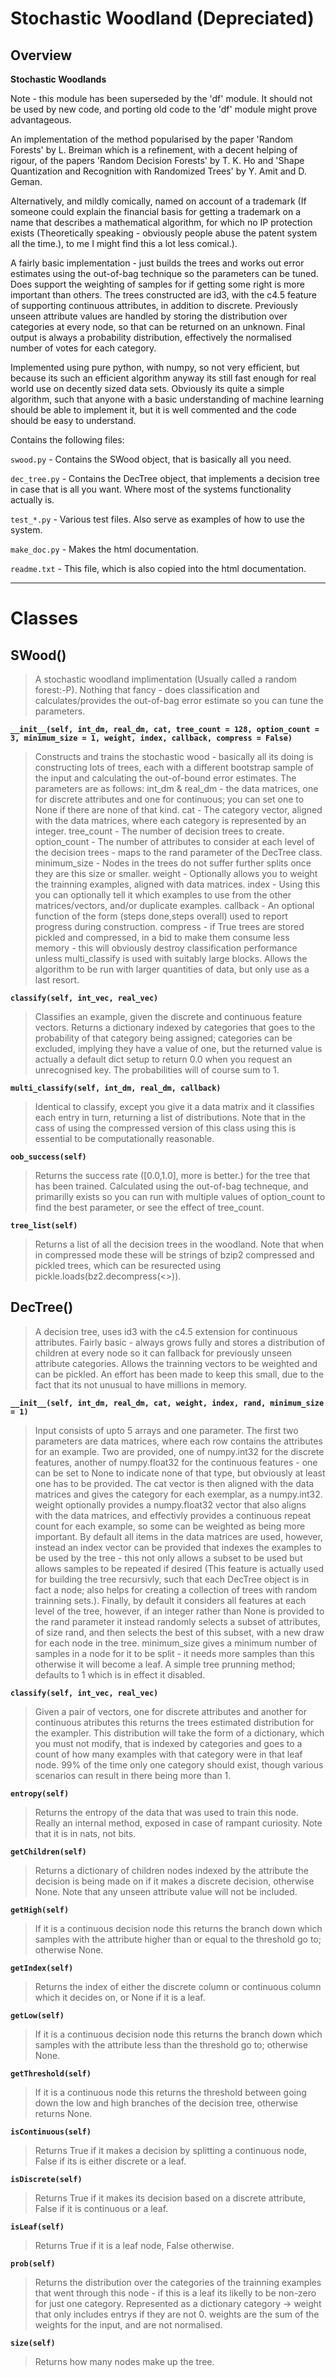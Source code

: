 # Stochastic Woodland (Depreciated) #

## Overview ##
**Stochastic Woodlands**

Note - this module has been superseded by the 'df' module. It should not be used by new code, and porting old code to the 'df' module might prove advantageous.

An implementation of the method popularised by the paper
'Random Forests' by L. Breiman
which is a refinement, with a decent helping of rigour, of the papers
'Random Decision Forests' by T. K. Ho and
'Shape Quantization and Recognition with Randomized Trees' by Y. Amit and D. Geman.

Alternatively, and mildly comically, named on account of a trademark (If someone could explain the financial basis for getting a trademark on a name that describes a mathematical algorithm, for which no IP protection exists (Theoretically speaking - obviously people abuse the patent system all the time.), to me I might find this a lot less comical.).


A fairly basic implementation - just builds the trees and works out error estimates using the out-of-bag technique so the parameters can be tuned. Does support the weighting of samples for if getting some right is more important than others. The trees constructed are id3, with the c4.5 feature of supporting continuous attributes, in addition to discrete. Previously unseen attribute values are handled by storing the distribution over categories at every node, so that can be returned on an unknown. Final output is always a probability distribution, effectively the normalised number of votes for each category.

Implemented using pure python, with numpy, so not very efficient, but because its such an efficient algorithm anyway its still fast enough for real world use on decently sized data sets. Obviously its quite a simple algorithm, such that anyone with a basic understanding of machine learning should be able to implement it, but it is well commented and the code should be easy to understand.

Contains the following files:

`swood.py` - Contains the SWood object, that is basically all you need.

`dec_tree.py` - Contains the DecTree object, that implements a decision tree in case that is all you want. Where most of the systems functionality actually is.

`test_*.py` - Various test files. Also serve as examples of how to use the system.


`make_doc.py` - Makes the html documentation.

`readme.txt` - This file, which is also copied into the html documentation.


---


# Classes #

## SWood() ##
> A stochastic woodland implimentation (Usually called a random forest:-P). Nothing that fancy - does classification and calculates/provides the out-of-bag error estimate so you can tune the parameters.

**`__init__(self, int_dm, real_dm, cat, tree_count = 128, option_count = 3, minimum_size = 1, weight, index, callback, compress = False)`**
> Constructs and trains the stochastic wood - basically all its doing is constructing lots of trees, each with a different bootstrap sample of the input and calculating the out-of-bound error estimates. The parameters are as follows: int\_dm & real\_dm - the data matrices, one for discrete attributes and one for continuous; you can set one to None if there are none of that kind. cat - The category vector, aligned with the data matrices, where each category is represented by an integer. tree\_count - The number of decision trees to create. option\_count - The number of attributes to consider at each level of the decision trees - maps to the rand parameter of the DecTree class. minimum\_size - Nodes in the trees do not suffer further splits once they are this size or smaller. weight - Optionally allows you to weight the trainning examples, aligned with data matrices. index - Using this you can optionally tell it which examples to use from the other matrices/vectors, and/or duplicate examples. callback - An optional function of the form (steps done,steps overall) used to report progress during construction. compress - if True trees are stored pickled and compressed, in a bid to make them consume less memory - this will obviously destroy classification performance unless multi\_classify is used with suitably large blocks. Allows the algorithm to be run with larger quantities of data, but only use as a last resort.

**`classify(self, int_vec, real_vec)`**
> Classifies an example, given the discrete and continuous feature vectors. Returns a dictionary indexed by categories that goes to the probability of that category being assigned; categories can be excluded, implying they have a value of one, but the returned value is actually a default dict setup to return 0.0 when you request an unrecognised key. The probabilities will of course sum to 1.

**`multi_classify(self, int_dm, real_dm, callback)`**
> Identical to classify, except you give it a data matrix and it classifies each entry in turn, returning a list of distributions. Note that in the cass of using the compressed version of this class using this is essential to be computationally reasonable.

**`oob_success(self)`**
> Returns the success rate ([0.0,1.0], more is better.) for the tree that has been trained. Calculated using the out-of-bag techneque, and primarilly exists so you can run with multiple values of option\_count to find the best parameter, or see the effect of tree\_count.

**`tree_list(self)`**
> Returns a list of all the decision trees in the woodland. Note that when in compressed mode these will be strings of bzip2 compressed and pickled trees, which can be resurected using pickle.loads(bz2.decompress(<>)).

## DecTree() ##
> A decision tree, uses id3 with the c4.5 extension for continuous attributes. Fairly basic - always grows fully and stores a distribution of children at every node so it can fallback for previously unseen attribute categories. Allows the trainning vectors to be weighted and can be pickled. An effort has been made to keep this small, due to the fact that its not unusual to have millions in memory.

**`__init__(self, int_dm, real_dm, cat, weight, index, rand, minimum_size = 1)`**
> Input consists of upto 5 arrays and one parameter. The first two parameters are data matrices, where each row contains the attributes for an example. Two are provided, one of numpy.int32 for the discrete features, another of numpy.float32 for the continuous features - one can be set to None to indicate none of that type, but obviously at least one has to be provided. The cat vector is then aligned with the data matrices and gives the category for each exemplar, as a numpy.int32. weight optionally provides a numpy.float32 vector that also aligns with the data matrices, and effectivly provides a continuous repeat count for each example, so some can be weighted as being more important. By default all items in the data matrices are used, however, instead an index vector can be provided that indexes the examples to be used by the tree - this not only allows a subset to be used but allows samples to be repeated if desired (This feature is actually used for building the tree recursivly, such that each DecTree object is in fact a node; also helps for creating a collection of trees with random trainning sets.). Finally, by default it considers all features at each level of the tree, however, if an integer rather than None is provided to the rand parameter it instead randomly selects a subset of attributes, of size rand, and then selects the best of this subset, with a new draw for each node in the tree. minimum\_size gives a minimum number of samples in a node for it to be split - it needs more samples than this otherwise it will become a leaf. A simple tree prunning method; defaults to 1 which is in effect it disabled.

**`classify(self, int_vec, real_vec)`**
> Given a pair of vectors, one for discrete attributes and another for continuous atributes this returns the trees estimated distribution for the exampler. This distribution will take the form of a dictionary, which you must not modify, that is indexed by categories and goes to a count of how many examples with that category were in that leaf node. 99% of the time only one category should exist, though various scenarios can result in there being more than 1.

**`entropy(self)`**
> Returns the entropy of the data that was used to train this node. Really an internal method, exposed in case of rampant curiosity. Note that it is in nats, not bits.

**`getChildren(self)`**
> Returns a dictionary of children nodes indexed by the attribute the decision is being made on if it makes a discrete decision, otherwise None. Note that any unseen attribute value will not be included.

**`getHigh(self)`**
> If it is a continuous decision node this returns the branch down which samples with the attribute higher than or equal to the threshold go to; otherwise None.

**`getIndex(self)`**
> Returns the index of either the discrete column or continuous column which it decides on, or None if it is a leaf.

**`getLow(self)`**
> If it is a continuous decision node this returns the branch down which samples with the attribute less than the threshold go to; otherwise None.

**`getThreshold(self)`**
> If it is a continuous node this returns the threshold between going down the low and high branches of the decision tree, otherwise returns None.

**`isContinuous(self)`**
> Returns True if it makes a decision by splitting a continuous node, False if its is either discrete or a leaf.

**`isDiscrete(self)`**
> Returns True if it makes its decision based on a discrete attribute, False if it is continuous or a leaf.

**`isLeaf(self)`**
> Returns True if it is a leaf node, False otherwise.

**`prob(self)`**
> Returns the distribution over the categories of the trainning examples that went through this node - if this is a leaf its likelly to be non-zero for just one category. Represented as a dictionary category -> weight that only includes entrys if they are not 0. weights are the sum of the weights for the input, and are not normalised.

**`size(self)`**
> Returns how many nodes make up the tree.